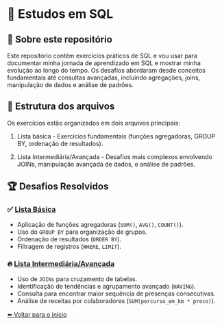 # 🚀 Estudos em SQL  

## 📌 Sobre este repositório  
Este repositório contém exercícios práticos de SQL e vou usar para documentar minha jornada de aprendizado em SQL e mostrar minha evolução ao longo do tempo. Os desafios abordaram desde conceitos fundamentais até consultas avançadas, incluindo agregações, joins, manipulação de dados e análise de padrões.  

## 📂 Estrutura dos arquivos  
Os exercícios estão organizados em dois arquivos principais:  

1. Lista básica - Exercícios fundamentais (funções agregadoras, GROUP BY, ordenação de resultados). 

2. Lista Intermediária/Avançada - Desafios mais complexos envolvendo JOINs, manipulação avançada de dados, e análise de padrões.


## 🏆 Desafios Resolvidos  

### ✅ [Lista Básica](lista-basica.md) 
- Aplicação de funções agregadoras (`SUM()`, `AVG()`, `COUNT()`).  
- Uso do `GROUP BY` para organização de grupos.  
- Ordenação de resultados (`ORDER BY`).  
- Filtragem de registros (`WHERE`, `LIMIT`).  

### 🔥 [Lista Intermediária/Avançada](lista-basicaintermediaria-avancada.md) 
- Uso de `JOINs` para cruzamento de tabelas.   
- Identificação de tendências e agrupamento avançado (`HAVING`).  
- Consulta para encontrar maior sequência de presenças consecutivas.  
- Análise de receitas por colaboradores (`SUM(percurso_em_km * preco)`).  


[⬅️ Voltar para o início](index.md)
